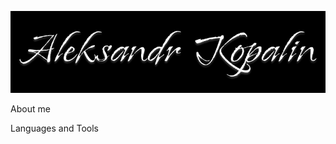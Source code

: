 ![Header](https://github.com/JoeKo1/JoeKo1/blob/main/assets/Name.png)

About me

Languages and Tools

